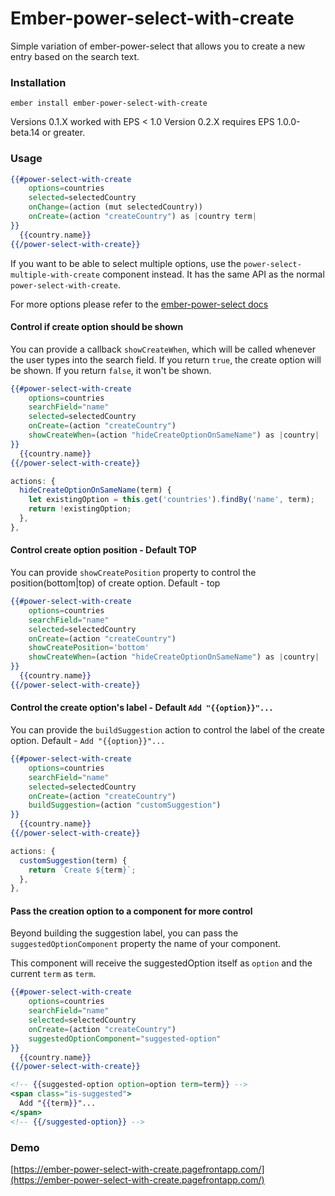 # Ember-power-select-with-create

Simple variation of ember-power-select that allows you to create a new entry based on the search text.

### Installation

```
ember install ember-power-select-with-create
```

Versions 0.1.X worked with EPS < 1.0
Version 0.2.X requires EPS 1.0.0-beta.14 or greater.

### Usage

```hbs
{{#power-select-with-create
    options=countries
    selected=selectedCountry
    onChange=(action (mut selectedCountry))
    onCreate=(action "createCountry") as |country term|
}}
  {{country.name}}
{{/power-select-with-create}}
```

If you want to be able to select multiple options, use the `power-select-multiple-with-create` component instead. It has the same API as the normal `power-select-with-create`.

For more options please refer to the [ember-power-select docs](http://www.ember-power-select.com/docs)

#### Control if create option should be shown

You can provide a callback `showCreateWhen`, which will be called whenever the user types into the search field.
If you return `true`, the create option will be shown. If you return `false`, it won't be shown.

```hbs
{{#power-select-with-create
    options=countries
    searchField="name"
    selected=selectedCountry
    onCreate=(action "createCountry")
    showCreateWhen=(action "hideCreateOptionOnSameName") as |country|
}}
  {{country.name}}
{{/power-select-with-create}}
```

```js
actions: {
  hideCreateOptionOnSameName(term) {
    let existingOption = this.get('countries').findBy('name', term);
    return !existingOption;
  },
},
```


#### Control create option position - Default TOP

You can provide `showCreatePosition` property to control the position(bottom|top) of create option. Default - top

```hbs
{{#power-select-with-create
    options=countries
    searchField="name"
    selected=selectedCountry
    onCreate=(action "createCountry")
    showCreatePosition='bottom'
    showCreateWhen=(action "hideCreateOptionOnSameName") as |country|
}}
  {{country.name}}
{{/power-select-with-create}}
```

#### Control the create option's label - Default `Add "{{option}}"...`

You can provide the `buildSuggestion` action to control the label of the create option. Default - `Add "{{option}}"...`

```hbs
{{#power-select-with-create
    options=countries
    searchField="name"
    selected=selectedCountry
    onCreate=(action "createCountry")
    buildSuggestion=(action "customSuggestion")
}}
  {{country.name}}
{{/power-select-with-create}}
```

```js
actions: {
  customSuggestion(term) {
    return `Create ${term}`;
  },
},
```

#### Pass the creation option to a component for more control

Beyond building the suggestion label, you can pass the `suggestedOptionComponent` property the name of your component.

This component will receive the suggestedOption itself as `option` and the current `term` as `term`.

```hbs
{{#power-select-with-create
    options=countries
    searchField="name"
    selected=selectedCountry
    onCreate=(action "createCountry")
    suggestedOptionComponent="suggested-option"
}}
  {{country.name}}
{{/power-select-with-create}}
```

```hbs
<!-- {{suggested-option option=option term=term}} -->
<span class="is-suggested">
  Add "{{term}}"...
</span>
<!-- {{/suggested-option}} -->
```

### Demo
[https://ember-power-select-with-create.pagefrontapp.com/](https://ember-power-select-with-create.pagefrontapp.com/)
